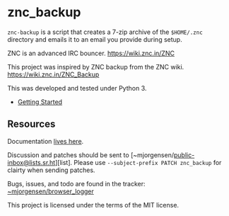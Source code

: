 # znc_backup

`znc-backup` is a script that creates a 7-zip archive of the `$HOME/.znc`
directory and emails it to an email you provide during setup.

ZNC is an advanced IRC bouncer. <https://wiki.znc.in/ZNC>

This project was inspired by ZNC backup from the ZNC wiki. <https://wiki.znc.in/ZNC_Backup>

This was developed and tested under Python 3.

* [Getting Started][0]

[docs]: https://man.sr.ht/~mjorgensen/znc_backup
[tracker]: https://todo.sr.ht/%7Emjorgensen/znc_backup
[0]: https://man.sr.ht/~mjorgensen/znc_backup/getting-started.md

## Resources

Documentation [lives here][docs].

Discussion and patches should be sent to
[~mjorgensen/public-inbox@lists.sr.ht][list]. Please use `--subject-prefix PATCH
znc_backup` for clairty when sending patches.

Bugs, issues, and todo are found in the tracker:
[~mjorgensen/browser_logger][tracker]

This project is licensed under the terms of the MIT license.
